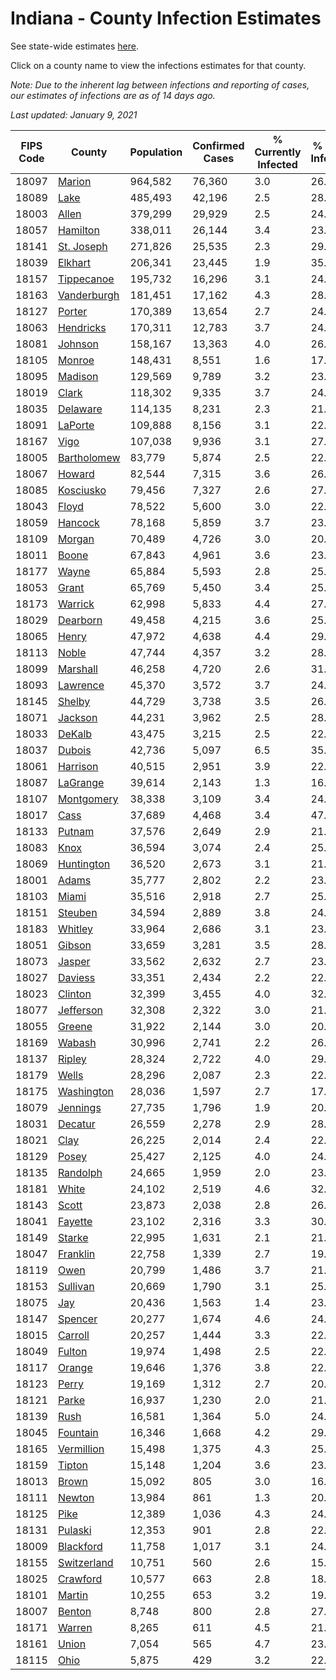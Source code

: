 # Indiana - County Infection Estimates

See state-wide estimates [here](/infections/us-in).

Click on a county name to view the infections estimates for that county.

*Note: Due to the inherent lag between infections and reporting of cases, our estimates of infections are as of 14 days ago.*

*Last updated: January 9, 2021*

|   FIPS Code |                     County |   Population |   Confirmed Cases |   % Currently Infected |   % Total Infected |
|-------------|----------------------------|--------------|-------------------|------------------------|--------------------|
|       18097 |           [Marion](marion) |      964,582 |            76,360 |                    3.0 |               26.6 |
|       18089 |               [Lake](lake) |      485,493 |            42,196 |                    2.5 |               28.1 |
|       18003 |             [Allen](allen) |      379,299 |            29,929 |                    2.5 |               24.4 |
|       18057 |       [Hamilton](hamilton) |      338,011 |            26,144 |                    3.4 |               23.8 |
|       18141 |   [St. Joseph](st.-joseph) |      271,826 |            25,535 |                    2.3 |               29.3 |
|       18039 |         [Elkhart](elkhart) |      206,341 |            23,445 |                    1.9 |               35.7 |
|       18157 |   [Tippecanoe](tippecanoe) |      195,732 |            16,296 |                    3.1 |               24.7 |
|       18163 | [Vanderburgh](vanderburgh) |      181,451 |            17,162 |                    4.3 |               28.1 |
|       18127 |           [Porter](porter) |      170,389 |            13,654 |                    2.7 |               24.5 |
|       18063 |     [Hendricks](hendricks) |      170,311 |            12,783 |                    3.7 |               24.0 |
|       18081 |         [Johnson](johnson) |      158,167 |            13,363 |                    4.0 |               26.7 |
|       18105 |           [Monroe](monroe) |      148,431 |             8,551 |                    1.6 |               17.3 |
|       18095 |         [Madison](madison) |      129,569 |             9,789 |                    3.2 |               23.6 |
|       18019 |             [Clark](clark) |      118,302 |             9,335 |                    3.7 |               24.4 |
|       18035 |       [Delaware](delaware) |      114,135 |             8,231 |                    2.3 |               21.9 |
|       18091 |         [LaPorte](laporte) |      109,888 |             8,156 |                    3.1 |               22.9 |
|       18167 |               [Vigo](vigo) |      107,038 |             9,936 |                    3.1 |               27.8 |
|       18005 | [Bartholomew](bartholomew) |       83,779 |             5,874 |                    2.5 |               22.4 |
|       18067 |           [Howard](howard) |       82,544 |             7,315 |                    3.6 |               26.9 |
|       18085 |     [Kosciusko](kosciusko) |       79,456 |             7,327 |                    2.6 |               27.6 |
|       18043 |             [Floyd](floyd) |       78,522 |             5,600 |                    3.0 |               22.2 |
|       18059 |         [Hancock](hancock) |       78,168 |             5,859 |                    3.7 |               23.0 |
|       18109 |           [Morgan](morgan) |       70,489 |             4,726 |                    3.0 |               20.7 |
|       18011 |             [Boone](boone) |       67,843 |             4,961 |                    3.6 |               23.0 |
|       18177 |             [Wayne](wayne) |       65,884 |             5,593 |                    2.8 |               25.3 |
|       18053 |             [Grant](grant) |       65,769 |             5,450 |                    3.4 |               25.0 |
|       18173 |         [Warrick](warrick) |       62,998 |             5,833 |                    4.4 |               27.6 |
|       18029 |       [Dearborn](dearborn) |       49,458 |             4,215 |                    3.6 |               25.9 |
|       18065 |             [Henry](henry) |       47,972 |             4,638 |                    4.4 |               29.0 |
|       18113 |             [Noble](noble) |       47,744 |             4,357 |                    3.2 |               28.2 |
|       18099 |       [Marshall](marshall) |       46,258 |             4,720 |                    2.6 |               31.4 |
|       18093 |       [Lawrence](lawrence) |       45,370 |             3,572 |                    3.7 |               24.3 |
|       18145 |           [Shelby](shelby) |       44,729 |             3,738 |                    3.5 |               26.7 |
|       18071 |         [Jackson](jackson) |       44,231 |             3,962 |                    2.5 |               28.9 |
|       18033 |           [DeKalb](dekalb) |       43,475 |             3,215 |                    2.5 |               22.1 |
|       18037 |           [Dubois](dubois) |       42,736 |             5,097 |                    6.5 |               35.7 |
|       18061 |       [Harrison](harrison) |       40,515 |             2,951 |                    3.9 |               22.8 |
|       18087 |       [LaGrange](lagrange) |       39,614 |             2,143 |                    1.3 |               16.9 |
|       18107 |   [Montgomery](montgomery) |       38,338 |             3,109 |                    3.4 |               24.9 |
|       18017 |               [Cass](cass) |       37,689 |             4,468 |                    3.4 |               47.9 |
|       18133 |           [Putnam](putnam) |       37,576 |             2,649 |                    2.9 |               21.6 |
|       18083 |               [Knox](knox) |       36,594 |             3,074 |                    2.4 |               25.1 |
|       18069 |   [Huntington](huntington) |       36,520 |             2,673 |                    3.1 |               21.4 |
|       18001 |             [Adams](adams) |       35,777 |             2,802 |                    2.2 |               23.1 |
|       18103 |             [Miami](miami) |       35,516 |             2,918 |                    2.7 |               25.4 |
|       18151 |         [Steuben](steuben) |       34,594 |             2,889 |                    3.8 |               24.9 |
|       18183 |         [Whitley](whitley) |       33,964 |             2,686 |                    3.1 |               23.4 |
|       18051 |           [Gibson](gibson) |       33,659 |             3,281 |                    3.5 |               28.6 |
|       18073 |           [Jasper](jasper) |       33,562 |             2,632 |                    2.7 |               23.7 |
|       18027 |         [Daviess](daviess) |       33,351 |             2,434 |                    2.2 |               22.4 |
|       18023 |         [Clinton](clinton) |       32,399 |             3,455 |                    4.0 |               32.7 |
|       18077 |     [Jefferson](jefferson) |       32,308 |             2,322 |                    3.0 |               21.4 |
|       18055 |           [Greene](greene) |       31,922 |             2,144 |                    3.0 |               20.8 |
|       18169 |           [Wabash](wabash) |       30,996 |             2,741 |                    2.2 |               26.9 |
|       18137 |           [Ripley](ripley) |       28,324 |             2,722 |                    4.0 |               29.7 |
|       18179 |             [Wells](wells) |       28,296 |             2,087 |                    2.3 |               22.0 |
|       18175 |   [Washington](washington) |       28,036 |             1,597 |                    2.7 |               17.2 |
|       18079 |       [Jennings](jennings) |       27,735 |             1,796 |                    1.9 |               20.7 |
|       18031 |         [Decatur](decatur) |       26,559 |             2,278 |                    2.9 |               28.9 |
|       18021 |               [Clay](clay) |       26,225 |             2,014 |                    2.4 |               22.9 |
|       18129 |             [Posey](posey) |       25,427 |             2,125 |                    4.0 |               24.5 |
|       18135 |       [Randolph](randolph) |       24,665 |             1,959 |                    2.0 |               23.9 |
|       18181 |             [White](white) |       24,102 |             2,519 |                    4.6 |               32.8 |
|       18143 |             [Scott](scott) |       23,873 |             2,038 |                    2.8 |               26.4 |
|       18041 |         [Fayette](fayette) |       23,102 |             2,316 |                    3.3 |               30.7 |
|       18149 |           [Starke](starke) |       22,995 |             1,631 |                    2.1 |               21.5 |
|       18047 |       [Franklin](franklin) |       22,758 |             1,339 |                    2.7 |               19.4 |
|       18119 |               [Owen](owen) |       20,799 |             1,486 |                    3.7 |               21.1 |
|       18153 |       [Sullivan](sullivan) |       20,669 |             1,790 |                    3.1 |               25.8 |
|       18075 |                 [Jay](jay) |       20,436 |             1,563 |                    1.4 |               23.3 |
|       18147 |         [Spencer](spencer) |       20,277 |             1,674 |                    4.6 |               24.0 |
|       18015 |         [Carroll](carroll) |       20,257 |             1,444 |                    3.3 |               22.0 |
|       18049 |           [Fulton](fulton) |       19,974 |             1,498 |                    2.5 |               22.7 |
|       18117 |           [Orange](orange) |       19,646 |             1,376 |                    3.8 |               22.4 |
|       18123 |             [Perry](perry) |       19,169 |             1,312 |                    2.7 |               20.6 |
|       18121 |             [Parke](parke) |       16,937 |             1,230 |                    2.0 |               21.7 |
|       18139 |               [Rush](rush) |       16,581 |             1,364 |                    5.0 |               24.5 |
|       18045 |       [Fountain](fountain) |       16,346 |             1,668 |                    4.2 |               29.8 |
|       18165 |   [Vermillion](vermillion) |       15,498 |             1,375 |                    4.3 |               25.8 |
|       18159 |           [Tipton](tipton) |       15,148 |             1,204 |                    3.6 |               23.6 |
|       18013 |             [Brown](brown) |       15,092 |               805 |                    3.0 |               16.2 |
|       18111 |           [Newton](newton) |       13,984 |               861 |                    1.3 |               20.2 |
|       18125 |               [Pike](pike) |       12,389 |             1,036 |                    4.3 |               24.2 |
|       18131 |         [Pulaski](pulaski) |       12,353 |               901 |                    2.8 |               22.4 |
|       18009 |     [Blackford](blackford) |       11,758 |             1,017 |                    3.1 |               24.8 |
|       18155 | [Switzerland](switzerland) |       10,751 |               560 |                    2.6 |               15.8 |
|       18025 |       [Crawford](crawford) |       10,577 |               663 |                    2.8 |               18.9 |
|       18101 |           [Martin](martin) |       10,255 |               653 |                    3.2 |               19.0 |
|       18007 |           [Benton](benton) |        8,748 |               800 |                    2.8 |               27.5 |
|       18171 |           [Warren](warren) |        8,265 |               611 |                    4.5 |               21.7 |
|       18161 |             [Union](union) |        7,054 |               565 |                    4.7 |               23.8 |
|       18115 |               [Ohio](ohio) |        5,875 |               429 |                    3.2 |               22.0 |